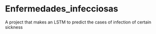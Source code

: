 # Enfermedades_infecciosas
A project that makes an LSTM to predict the cases of infection  of certain sickness
